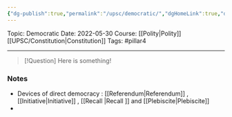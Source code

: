 ```yaml
---
{"dg-publish":true,"permalink":"/upsc/democratic/","dgHomeLink":true,"dgPassFrontmatter":false}
---
```


Topic: Democratic
Date: 2022-05-30
Course: [[Polity|Polity]] [[UPSC/Constitution|Constitution]]
Tags: #pillar4 

---

> [!Question]
> Here is something! 


### Notes
- Devices of direct democracy : [[Referendum|Referendum]] , [[Initiative|Initiative]] , [[Recall |Recall ]] and  [[Plebiscite|Plebiscite]]
- 